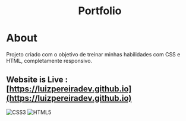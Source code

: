 <div align="center"><h1> Portfolio </h1> </div>

# About
Projeto criado com o objetivo de treinar minhas habilidades com CSS e HTML, completamente responsivo.

## Website is Live : [https://luizpereiradev.github.io](https://luizpereiradev.github.io)


![CSS3](https://img.shields.io/badge/css3-%231572B6.svg?style=for-the-badge&logo=css3&logoColor=white)
![HTML5](https://img.shields.io/badge/html5-%23E34F26.svg?style=for-the-badge&logo=html5&logoColor=white)